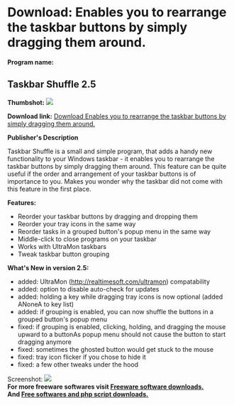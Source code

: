 # Download: Enables you to rearrange the taskbar buttons by simply dragging them around.

**Program name:**

## Taskbar Shuffle 2.5

  
**Thumbshot:** ![](http://www.freewarefiles.com/screenshot/taskbarshuffle_md.gif)   
  
**Download link:** [Download Enables you to rearrange the taskbar buttons by simply dragging them around.](http://freesoftwares.boysofts.com/Taskbar-Shuffle_program_23683.html)  
  


**Publisher's Description**  
  


Taskbar Shuffle is a small and simple program, that adds a handy new functionality to your Windows taskbar - it enables you to rearrange the taskbar buttons by simply dragging them around. This feature can be quite useful if the order and arrangement of your taskbar buttons is of importance to you. Makes you wonder why the taskbar did not come with this feature in the first place. 

**Features:**

  * Reorder your taskbar buttons by dragging and dropping them 
  * Reorder your tray icons in the same way 
  * Reorder tasks in a grouped button's popup menu in the same way 
  * Middle-click to close programs on your taskbar 
  * Works with UltraMon taskbars 
  * Tweak taskbar button grouping 

**What's New in version 2.5:**

  * added: UltraMon (http://realtimesoft.com/ultramon) compatability 
  * added: option to disable auto-check for updates 
  * added: holding a key while dragging tray icons is now optional (added ANoneA to key list) 
  * added: if grouping is enabled, you can now shuffle the buttons in a grouped button's popup menu 
  * fixed: if grouping is enabled, clicking, holding, and dragging the mouse upward to a buttonAs popup menu should not cause the button to start dragging anymore 
  * fixed: sometimes the ghosted button would get stuck to the mouse 
  * fixed: tray icon flicker if you chose to hide it 
  * fixed: a few other tweaks under the hood 

  
  
Screenshot: ![](http://www.freewarefiles.com/screenshot/taskbarshuffle.gif)   
**For more freeware softwares visit [Freeware software downloads.](http://freesoftwares.boysofts.com/)**   
**And [Free softwares and php script downloads.](http://www.boysofts.com/)**
